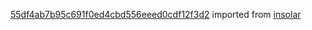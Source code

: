 [55df4ab7b95c691f0ed4cbd556eeed0cdf12f3d2](https://github.com/insolar/insolar/commit/55df4ab7b95c691f0ed4cbd556eeed0cdf12f3d2) imported from [insolar](https://github.com/insolar/insolar)
